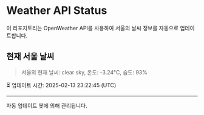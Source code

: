 
# Weather API Status

이 리포지토리는 OpenWeather API를 사용하여 서울의 날씨 정보를 자동으로 업데이트합니다.

## 현재 서울 날씨
> 서울의 현재 날씨: clear sky, 온도: -3.24°C, 습도: 93%

⏳ 업데이트 시간: 2025-02-13 23:22:45 (UTC)

---
자동 업데이트 봇에 의해 관리됩니다.
